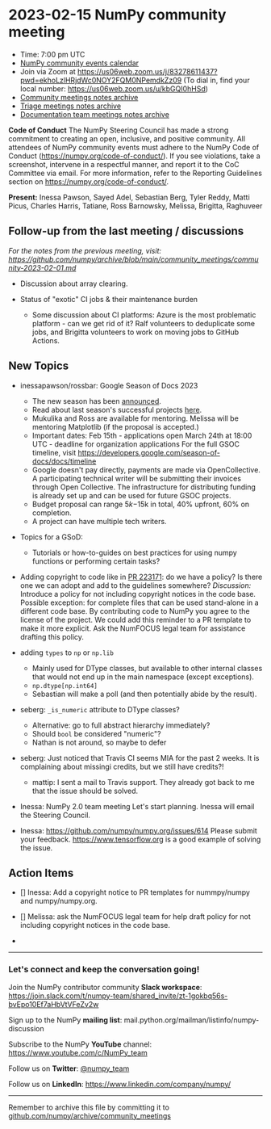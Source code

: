 # 2023-02-15 NumPy community meeting


- Time: 7:00 pm UTC
- [NumPy community events calendar](https://scientific-python.org/calendars/)
- Join via Zoom at https://us06web.zoom.us/j/83278611437?pwd=ekhoLzlHRjdWc0NOY2FQM0NPemdkZz09 (To dial in, find your local number: https://us06web.zoom.us/u/kbGQI0hHSd)
- [Community meetings notes archive](https://github.com/numpy/archive/tree/main/community_meetings)
- [Triage meetings notes archive](https://github.com/numpy/archive/tree/master/triage_meetings)
- [Documentation team meetings notes archive](https://github.com/numpy/archive/tree/main/docs_team_meetings)

**Code of Conduct**
The NumPy Steering Council has made a strong commitment to creating an open, inclusive, and positive community. 
All attendees of NumPy community events must adhere to the NumPy Code of Conduct (https://numpy.org/code-of-conduct/). 
If you see violations, take a screenshot, intervene in a respectful manner, and report it to the CoC Committee via email. For more information, refer to the Reporting Guidelines section on https://numpy.org/code-of-conduct/.


**Present:** Inessa Pawson, Sayed Adel, Sebastian Berg, Tyler Reddy, Matti Picus, Charles Harris, Tatiane, Ross Barnowsky, Melissa, Brigitta, Raghuveer



## Follow-up from the last meeting / discussions

_For the notes from the previous meeting, visit: https://github.com/numpy/archive/blob/main/community_meetings/community-2023-02-01.md_


- Discussion about array clearing.

- Status of "exotic" CI jobs & their maintenance burden
  - Some discussion about CI platforms: Azure is the most problematic platform - can we get rid of it? Ralf volunteers to deduplicate some jobs, and Brigitta volunteers to work on moving jobs to GitHub Actions.


## New Topics

- inessapawson/rossbar: Google Season of Docs 2023
    - The new season has been [announced](https://groups.google.com/g/season-of-docs-announce/c/-wfcYZ9UYwc/m/gotnfJ0OCgAJ?pli=1).
    - Read about last season's successful projects [here](https://developers.google.com/season-of-docs/docs/2022/participants).
    - Mukulika and Ross are available for mentoring.
    Melissa will be mentoring Matplotlib (if the proposal is accepted.)
    - Important dates: 
Feb 15th - applications open 
March 24th at 18:00 UTC - deadline for organization applications
For the full GSOC timeline, visit https://developers.google.com/season-of-docs/docs/timeline
   - Google doesn't pay directly, payments are made via OpenCollective. A participating technical writer will be submitting their invoices through Open Collective. The infrastructure for distributing funding is already set up and can be used for future GSOC projects.
   -  Budget proposal can range $5k-$15k in total, 40% upfront, 60% on completion.
   -  A project can have multiple tech writers.

- Topics for a GSoD:
  - Tutorials or how-to-guides on best practices for using numpy functions or performing certain tasks?

- Adding copyright to code like in [PR 223171](https://github.com/numpy/numpy/pull/23171): do we have a policy? Is there one we can adopt and add to the guidelines somewhere?
*Discussion:* Introduce a policy for not including copyright notices in the code base. Possible exception: for complete files that can be used stand-alone in a different code base. 
By contributing code to NumPy you agree to the license of the project. We could add this reminder to a PR template to make it more explicit.
Ask the NumFOCUS legal team for assistance drafting this policy.
 
- adding `types` to `np` or `np.lib`
  - Mainly used for DType classes, but available to other internal classes that would not end up in the main namespace (except exceptions).
  - `np.dtype[np.int64]`
  - Sebastian will make a poll (and then potentially abide by the result).

- seberg: `_is_numeric` attribute to DType classes?
  - Alternative: go to full abstract hierarchy immediately?
  - Should `bool` be considered "numeric"?
  - Nathan is not around, so maybe to defer

- seberg: Just  noticed that Travis CI seems MIA for the past 2 weeks. It is complaining about missingi credits, but we still have credits?!
  - mattip: I sent a mail to Travis support. They already got back to me  that the issue should be solved.

- Inessa: NumPy 2.0 team meeting
Let's start planning. Inessa will email the Steering Council.

- Inessa: https://github.com/numpy/numpy.org/issues/614
Please submit your feedback.
https://www.tensorflow.org is a good example of solving the issue.


## Action Items

- [] Inessa: Add a copyright notice to PR templates for nummpy/numpy and numpy/numpy.org.

- [] Melissa: ask the NumFOCUS legal team for help draft policy for not including copyright notices in the code base.
- 
---

### Let's connect and keep the conversation going!
Join the NumPy contributor community **Slack workspace**: https://join.slack.com/t/numpy-team/shared_invite/zt-1gokbq56s-bvEpo10Ef7aHbVtVFeZv2w

Sign up to the NumPy **mailing list**: mail.python.org/mailman/listinfo/numpy-discussion

Subscribe to the NumPy **YouTube** channel: https://www.youtube.com/c/NumPy_team

Follow us on **Twitter**: [@numpy_team](https://twitter.com/numpy_team)

Follow us on **LinkedIn**: https://www.linkedin.com/company/numpy/

---
Remember to archive this file by committing it to [github.com/numpy/archive/community_meetings](https://github.com/numpy/archive/tree/main/community_meetings)
